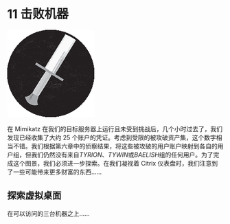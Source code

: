 # 11 击败机器

![](img/chapterart.png)

在 Mimikatz 在我们的目标服务器上运行且未受到挑战后，几个小时过去了，我们发现已经收集了大约 25 个账户的凭证。考虑到受限的被攻破资产集，这个数字相当不错。我们根据第六章中的侦察结果，将这些被攻破的用户账户映射到各自的用户组，但我们仍然没有来自*TYRION*、*TYWIN*或*BAELISH*组的任何用户。为了完成这个图景，我们必须进一步探索。在我们凝视着 Citrix 仪表盘时，我们注意到了一些可能带来更多财富的东西……

## 探索虚拟桌面

在可以访问的三台机器之上……
